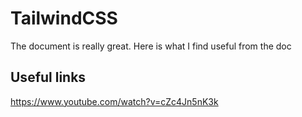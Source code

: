 # TailwindCSS

The document is really great. Here is what I find useful from the doc

## Useful links

<https://www.youtube.com/watch?v=cZc4Jn5nK3k>